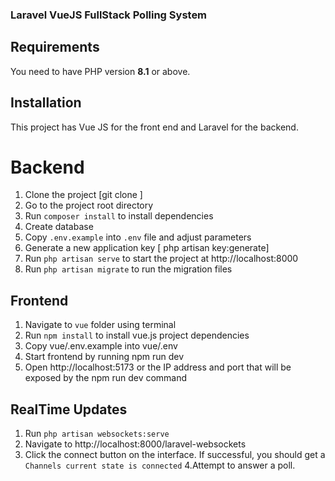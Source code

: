 ### Laravel VueJS FullStack Polling System 

## Requirements
You need to have PHP version **8.1** or above.

## Installation
This project has Vue JS for  the front end and Laravel for the backend.

# Backend
1. Clone the project [git clone <repo-url>]
2. Go to the project root directory 
3. Run `composer install` to install dependencies
4. Create database
5. Copy `.env.example` into `.env` file and adjust parameters
6. Generate a new application key [ php artisan key:generate]
7. Run `php artisan serve` to start the project at http://localhost:8000
8. Run `php artisan migrate` to run the migration files

## Frontend
1. Navigate to `vue` folder using terminal 
2. Run `npm install` to install vue.js project dependencies
3. Copy vue/.env.example into vue/.env
4. Start frontend by running npm run dev
5. Open http://localhost:5173 or the IP address and port that will be exposed by the npm run dev command

## RealTime Updates
1. Run `php artisan websockets:serve`
2. Navigate to http://localhost:8000/laravel-websockets
3. Click the connect button on the interface.
If successful, you should get a `Channels current state is connected`
4.Attempt to answer a poll.


